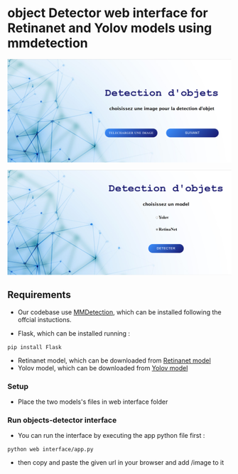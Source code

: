 # object Detector web interface for Retinanet and Yolov models using mmdetection 
<p align="center">
<img src="resources/image.png" />
</p>
<p align="center">
<img src="resources/model.png" />
</p>

## Requirements

- Our codebase use [MMDetection](https://github.com/open-mmlab/mmdetection), which can be installed following the offcial instuctions.

- Flask, which can be installed running :
```shell
pip install Flask
```
- Retinanet model, which can be downloaded from [Retinanet model](https://download.openmmlab.com/mmdetection/v2.0/retinanet/retinanet_r50_fpn_1x_coco/retinanet_r50_fpn_1x_coco_20200130-c2398f9e.pth)
- Yolov model, which can be downloaded from [Yolov model](https://download.openmmlab.com/mmdetection/v2.0/yolo/yolov3_mobilenetv2_320_300e_coco/yolov3_mobilenetv2_320_300e_coco_20210719_215349-d18dff72.pth)

### Setup 
- Place the two models's files in web interface folder

### Run objects-detector interface
- You can run the interface by executing the app python file first :
```shell
python web interface/app.py 
```
- then copy and paste the given url in your browser and add /image to it 

